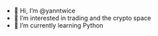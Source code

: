 - 👋 Hi, I’m @yanntwice
- 👀 I’m interested in trading and the crypto space
- 🌱 I’m currently learning Python 

<!---
yanntwice/yanntwice is a ✨ special ✨ repository because its `README.md` (this file) appears on your GitHub profile.
You can click the Preview link to take a look at your changes.
--->
